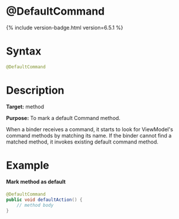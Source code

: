 # @DefaultCommand
{% include version-badge.html version=6.5.1 %}

Syntax
======
```java
@DefaultCommand
```

Description
===========
**Target:** method

**Purpose:** To mark a default Command method.

When a binder receives a command, it starts to look for ViewModel's command methods by matching its name. If the binder cannot find a matched method, it invokes existing default command method.

Example
=======

#### Mark method as default
```java
@DefaultCommand
public void defaultAction() {
    // method body
}
```
